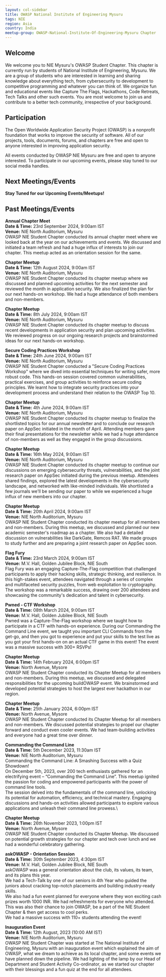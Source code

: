 ```yaml
---
layout: col-sidebar
title: OWASP National Institute of Engineering Mysuru
tags: NIE
region: Asia
country: India
meetup-group: OWASP-National-Institute-Of-Engineering-Mysuru Chapter
---
```


## Welcome

We welcome you to NIE Mysuru's OWASP Student Chapter. This chapter is currently run by students of National Institute of Engineering, Mysuru. We are a group of students who are interested in learning and sharing knowledge about everything tech, from cybersecurity to development to competitive programming and whatever you can think of. We organize fun and educational events like Capture The Flags, Hackathons, Code Retreats, Tech Talks and other such events. You are most welcome to join us and contribute to a better tech community, irrespective of your background.

## Participation

The Open Worldwide Application Security Project (OWASP) is a nonprofit foundation that works to improve the security of software. All of our projects, tools, documents, forums, and chapters are free and open to anyone interested in improving application security.

All events conducted by OWASP NIE Mysuru are free and open to anyone interested. To participate in our upcoming events, please stay tuned to our social media handles.

## Next Meetings/Events

**Stay Tuned for our Upcoming Events/Meetups!**

## Past Meetings/Events

**Annual Chapter Meet**\
**Date & Time:** 23rd September 2024, 9:00am IST\
**Venue:** NIE North Auditorium, Mysuru\
OWASP NIE Student Chapter conducted its annual chapter meet where we looked back at the year on our achievements and events. We discussed and initiated a team refresh and had a huge influx of interests to join our chapter. This meetup acted as an orientation session for the same.

**Chapter Meetup**\
**Date & Time:** 12th August 2024, 9:00am IST\
**Venue:** NIE North Auditorium, Mysuru\
OWASP NIE Student Chapter conducted its chapter meetup where we discussed and planned upcoming activities for the next semester and reviewed the month in application security. We also finalized the plan for our next hands-on workshop. We had a huge attendance of both members and non-members.

**Chapter Meetup**\
**Date & Time:** 8th July 2024, 9:00am IST\
**Venue:** NIE North Auditorium, Mysuru\
OWASP NIE Student Chapter conducted its chapter meetup to discuss recent developments in application security and plan upcoming activities. We reviewed progress on our ongoing research projects and brainstormed ideas for our next hands-on workshop.

**Secure Coding Practices Workshop**\
**Date & Time:** 24th June 2024, 9:00am IST\
**Venue:** NIE North Auditorium, Mysuru\
OWASP NIE Student Chapter conducted a "Secure Coding Practices Workshop" where we dived into essential techniques for writing safer, more robust code. This hands-on session covered common vulnerabilities, practical exercises, and group activities to reinforce secure coding principles. We learnt how to integrate security practices into your development process and understand their relation to the OWASP Top 10.

**Chapter Meetup**\
**Date & Time:** 4th June 2024, 9:00am IST\
**Venue:** NIE North Auditorium, Mysuru\
OWASP NIE Student Chapter conducted its chapter meetup to finalize the shortlisted topics for our annual newsletter and to conclude our research paper on AppSec initiated in the month of April. Attending members gave their final presentations for the newsletter while we had a huge attendance of non-members as well as they engaged in the group discussions.

**Chapter Meetup**\
**Date & Time:** 16th May 2024, 9:00am IST\
**Venue:** NIE North Auditorium, Mysuru\
OWASP NIE Student Chapter conducted its chapter meetup to continue our discussions on emerging cybersecurity threats, vulnerabilities, and the joint research paper on AppSec initiated during the previous meetup. Attendees shared findings, explored the latest developments in the cybersecurity landscape, and networked with like-minded individuals. We shortlisted a few journals we'll be sending our paper to while we experienced a huge influx of new members into our chapter.

**Chapter Meetup**\
**Date & Time:** 20th April 2024, 9:00am IST\
**Venue:** NIE North Auditorium, Mysuru\
OWASP NIE Student Chapter conducted its chapter meetup for all members and non-members. During this meetup, we discussed and planned our new academic semester's roadmap as a chapter. We also had a detailed discussion on vulnerabilities like DarkGate, Remcos RAT. We made groups to study further and are preparing a joint research paper on AppSec soon.

**Flag Fury**\
**Date & Time:** 23rd March 2024, 9:00am IST\
**Venue:** M.V. Hall, Golden Jubilee Block, NIE South\
Flag Fury was an engaging Capture-The-Flag competition that challenged participants to apply their hacking skills, strategic thinking, and resilience. In this high-stakes event, attendees navigated through a series of complex and multifaceted security puzzles, from web exploitation to cryptography. The workshop was a remarkable success, drawing over 200 attendees and showcasing the community's dedication and talent in cybersecurity.

**Pwned - CTF Workshop**\
**Date & Time:** 08th March 2024, 9:00am IST\
**Venue:** M.V. Hall, Golden Jubilee Block, NIE South\
Pwned was a Capture-The-Flag workshop where we taught how to participate in a CTF with hands-on experience. During our Commanding the Command Line event, we taught you important CLI Commands from the get-go, and then you got to experience and put your skills to the test live as you got your first hands-on on an actual CTF game in this event! The event was a massive success with 300+ RSVPs!

**Chapter Meetup**\
**Date & Time:** 14th February 2024, 6:00pm IST\
**Venue:** North Avenue, Mysore\
OWASP NIE Student Chapter conducted its Chapter Meetup for all members and non-members. During this meetup, we discussed and delegated responsibilities for the upcoming buildOWASP event. We brainstormed and developed potential strategies to host the largest ever hackathon in our region.

**Chapter Meetup**\
**Date & Time:** 25th January 2024, 6:00pm IST\
**Venue:** North Avenue, Mysore\
OWASP NIE Student Chapter conducted its Chapter Meetup for all members and non-members. We discussed potential strategies to propel our chapter forward and conduct even cooler events. We had team-building activities and everyone had a great time over dinner.

**Commanding the Command Line**\
**Date & Time:** 5th December 2023, 11:30am IST\
**Venue:** NIE North Auditorium, Mysuru\
Commanding the Command Line: A Smashing Success with a Quiz Showdown!\
On December 5th, 2023, over 200 tech enthusiasts gathered for an electrifying event – “Commanding the Command Line”. This meetup ignited the passion for coding and empowered participants with the power of command line tools.\
The session delved into the fundamentals of the command line, unlocking its potential for automation, efficiency, and technical mastery. Engaging discussions and hands-on activities allowed participants to explore various applications and unleash their command line prowess.\

**Chapter Meetup**\
**Date & Time:** 26th November 2023, 1:00pm IST\
**Venue:** North Avenue, Mysore\
OWASP NIE Student Chapter conducted its Chapter Meetup. We discussed on potential growth strategies for our chapter and tech over lunch and we had a wonderful celebratory gathering.

**askOWASP - Orientation Session**\
**Date & Time:** 30th September 2023, 4:30pm IST\
**Venue:** M.V. Hall, Golden Jubilee Block, NIE South\
askOWASP was a general orientation about the club, its values, its team, and its plans this year.\
We had a Tech-Talk by one of our seniors in 4th Year who guided the juniors about cracking top-notch placements and building industry-ready skills.\
We also had a fun event planned for everyone where they won exciting cash prizes worth 1000 INR. We had refreshments for everyone who attended.\
This was also their chance to join OWASP, be a part of the NIE Student Chapter & then get access to cool perks.\
We had a massive success with 110+ students attending the event!

**Inauguration Event**\
**Date & Time:** 12th August, 2023 (10:00 AM IST)\
**Venue:** NIE North Auditorium, Mysuru\
OWASP NIE Student Chapter was started at The National Institute of Engineering, Mysuru with an inauguration event which explained the aim of OWASP, what we dream to achieve as its local chapter, and some events we have planned down the pipeline. We had lighting of the lamp by our Head of Department and Student Activity Co-ordinator, as we started our chapter with their blessings and a fun quiz at the end for all attendees.
